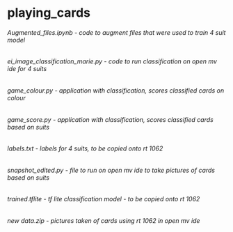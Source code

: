 # playing_cards

###### Augmented_files.ipynb - code to augment files that were used to train 4 suit model
###### ei_image_classification_marie.py - code to run classification on open mv ide for 4 suits
###### game_colour.py - application with classification, scores classified cards on colour
###### game_score.py - application with classification, scores classified cards based on suits
###### labels.txt - labels for 4 suits, to be copied onto rt 1062
###### snapshot_edited.py - file to run on open mv ide to take pictures of cards based on suits
###### trained.tflite - tf lite classification model - to be copied onto rt 1062
###### new data.zip - pictures taken of cards using rt 1062 in open mv ide



